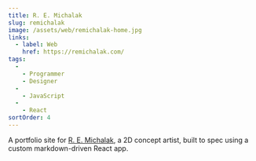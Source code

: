 ```yaml
---
title: R. E. Michalak
slug: remichalak
image: /assets/web/remichalak-home.jpg
links:
  - label: Web
    href: https://remichalak.com/
tags:
  -
    - Programmer
    - Designer
  -
    - JavaScript
  -
    - React
sortOrder: 4
---
```


A portfolio site for [R. E. Michalak](https://remichalak.com/), a 2D concept artist, built to spec using a custom markdown-driven React app.
